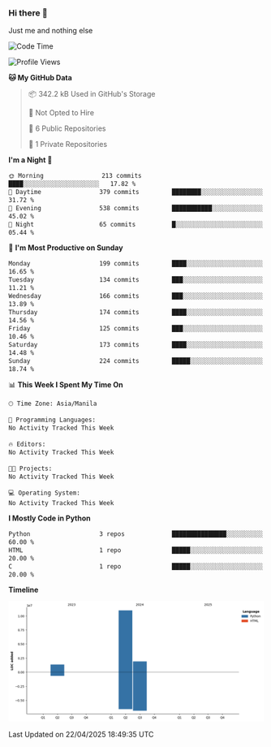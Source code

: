 ### Hi there 👋

Just me and nothing else


<!--START_SECTION:waka-->
![Code Time](http://img.shields.io/badge/Code%20Time-723%20hrs%2049%20mins-blue)

![Profile Views](http://img.shields.io/badge/Profile%20Views-0-blue)

**🐱 My GitHub Data** 

> 📦 342.2 kB Used in GitHub's Storage 
 > 
> 🚫 Not Opted to Hire
 > 
> 📜 6 Public Repositories 
 > 
> 🔑 1 Private Repositories 
 > 
**I'm a Night 🦉** 

```text
🌞 Morning                213 commits         ████░░░░░░░░░░░░░░░░░░░░░   17.82 % 
🌆 Daytime                379 commits         ████████░░░░░░░░░░░░░░░░░   31.72 % 
🌃 Evening                538 commits         ███████████░░░░░░░░░░░░░░   45.02 % 
🌙 Night                  65 commits          █░░░░░░░░░░░░░░░░░░░░░░░░   05.44 % 
```
📅 **I'm Most Productive on Sunday** 

```text
Monday                   199 commits         ████░░░░░░░░░░░░░░░░░░░░░   16.65 % 
Tuesday                  134 commits         ███░░░░░░░░░░░░░░░░░░░░░░   11.21 % 
Wednesday                166 commits         ███░░░░░░░░░░░░░░░░░░░░░░   13.89 % 
Thursday                 174 commits         ████░░░░░░░░░░░░░░░░░░░░░   14.56 % 
Friday                   125 commits         ███░░░░░░░░░░░░░░░░░░░░░░   10.46 % 
Saturday                 173 commits         ████░░░░░░░░░░░░░░░░░░░░░   14.48 % 
Sunday                   224 commits         █████░░░░░░░░░░░░░░░░░░░░   18.74 % 
```


📊 **This Week I Spent My Time On** 

```text
🕑︎ Time Zone: Asia/Manila

💬 Programming Languages: 
No Activity Tracked This Week

🔥 Editors: 
No Activity Tracked This Week

🐱‍💻 Projects: 
No Activity Tracked This Week

💻 Operating System: 
No Activity Tracked This Week
```

**I Mostly Code in Python** 

```text
Python                   3 repos             ███████████████░░░░░░░░░░   60.00 % 
HTML                     1 repo              █████░░░░░░░░░░░░░░░░░░░░   20.00 % 
C                        1 repo              █████░░░░░░░░░░░░░░░░░░░░   20.00 % 
```



**Timeline**

![Lines of Code chart](https://raw.githubusercontent.com/brutist/brutist/main/assets/bar_graph.png)


 Last Updated on 22/04/2025 18:49:35 UTC
<!--END_SECTION:waka-->
